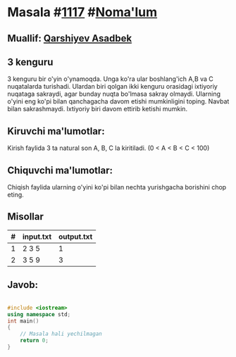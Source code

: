 
<h1>Masala #<a href="https://robocontest.uz/tasks/1117">1117</a> #<a href="https://robocontest.uz/tasks?category=1">Noma'lum</a></h1>
<h2> Muallif: <a href="https://robocontest.uz/profile/asadbek">Qarshiyev Asadbek</a></h2>
<h2>3 kenguru</h2>
<p>3 kenguru bir o'yin o'ynamoqda. Unga ko'ra ular boshlang'ich A,B va C nuqatalarda turishadi. Ulardan biri qolgan ikki kenguru orasidagi ixtiyoriy nuqataga sakraydi, agar bunday nuqta bo'lmasa sakray olmaydi. Ularning o'yini eng ko'pi bilan qanchagacha davom etishi mumkinligini toping. Navbat bilan sakrashmaydi. Ixtiyoriy biri davom ettirib ketishi mumkin.</p>
<h2>Kiruvchi ma'lumotlar:</h2>
<p>Kirish faylida 3 ta natural son A, B, C la kiritiladi. (0 < A < B < C < 100)</p>
<h2>Chiquvchi ma'lumotlar:</h2>
<p>Chiqish faylida ularning o'yini ko'pi bilan nechta yurishgacha borishini chop eting.</p>
<h2>Misollar</h2>
<table>
    <thead>
        <tr>
            <th>#</th>
            <th>input.txt</th>
            <th>output.txt</th>
        </tr>
    </thead>
    <tbody>
            <tr>
                <td>1</td>
                <td>2 3 5</td>
                <td>1</td>
            </tr>
            <tr>
                <td>2</td>
                <td>3 5 9</td>
                <td>3</td>
            </tr>
    </tbody>
    </table>
    
<h2>Javob:</h2>

######
```cpp
#include <iostream>
using namespace std;
int main()
{
    // Masala hali yechilmagan
    return 0;
}
```
